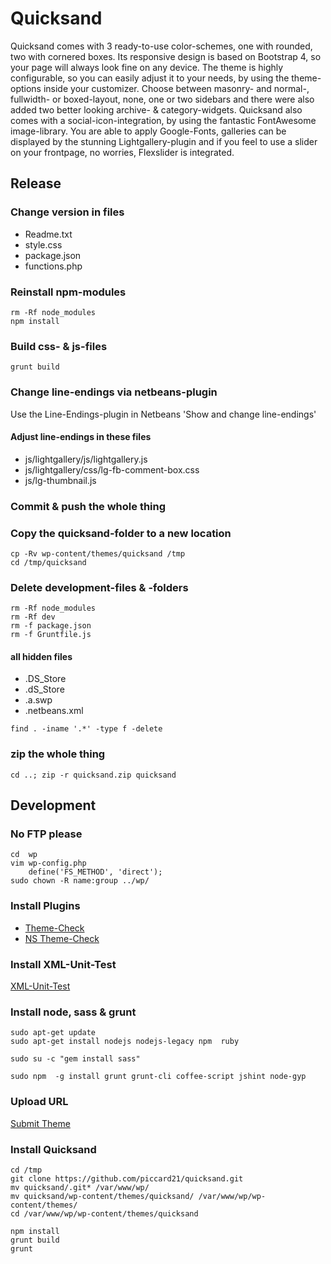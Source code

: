 # Quicksand
Quicksand comes with 3 ready-to-use color-schemes, one with rounded, two with cornered boxes. Its responsive design is based on Bootstrap 4, so your page will always look fine on any device. The theme is highly configurable, so you can easily adjust it to your needs, by using the theme-options inside your customizer.  Choose between masonry- and normal-, fullwidth- or boxed-layout, none, one or two sidebars and there were also added two better looking archive- & category-widgets. Quicksand also comes with a social-icon-integration, by using the fantastic FontAwesome image-library. You are able to apply Google-Fonts, galleries can be displayed by the stunning Lightgallery-plugin and if you feel to use a slider on your frontpage, no worries, Flexslider is integrated.

## Release
### Change version in files
- Readme.txt
- style.css    
- package.json
- functions.php
	
### Reinstall npm-modules

```
rm -Rf node_modules
npm install
``` 

### Build css- & js-files

```
grunt build 
```  


### Change line-endings via netbeans-plugin

Use the Line-Endings-plugin in Netbeans 'Show and change line-endings' 

#### Adjust line-endings in these files 
- js/lightgallery/js/lightgallery.js
- js/lightgallery/css/lg-fb-comment-box.css 
- js/lg-thumbnail.js

### Commit & push the whole thing

### Copy the quicksand-folder to a new location

```
cp -Rv wp-content/themes/quicksand /tmp
cd /tmp/quicksand 
```


### Delete development-files & -folders	 

```
rm -Rf node_modules
rm -Rf dev
rm -f package.json
rm -f Gruntfile.js
``` 


#### all hidden files
- .DS_Store
- .dS_Store
- .a.swp
- .netbeans.xml	

```
find . -iname '.*' -type f -delete
```
  
### zip the whole thing
```
cd ..; zip -r quicksand.zip quicksand
```  


## Development
### No FTP please

```
cd  wp 
vim wp-config.php 
	define('FS_METHOD', 'direct');
sudo chown -R name:group ../wp/
```

### Install Plugins
- [Theme-Check](http://ottopress.com/wordpress-plugins/theme-check/ )
- [NS Theme-Check](https://github.com/WPTRT/theme-sniffer )

### Install XML-Unit-Test 
[XML-Unit-Test](https://codex.wordpress.org/Theme_Unit_Test)


### Install node, sass & grunt
```
sudo apt-get update
sudo apt-get install nodejs nodejs-legacy npm  ruby 

sudo su -c "gem install sass"

sudo npm  -g install grunt grunt-cli coffee-script jshint node-gyp
```

### Upload URL
[Submit Theme](https://wordpress.org/themes/upload/)

### Install Quicksand
```
cd /tmp
git clone https://github.com/piccard21/quicksand.git
mv quicksand/.git* /var/www/wp/
mv quicksand/wp-content/themes/quicksand/ /var/www/wp/wp-content/themes/
cd /var/www/wp/wp-content/themes/quicksand

npm install
grunt build
grunt 
```


